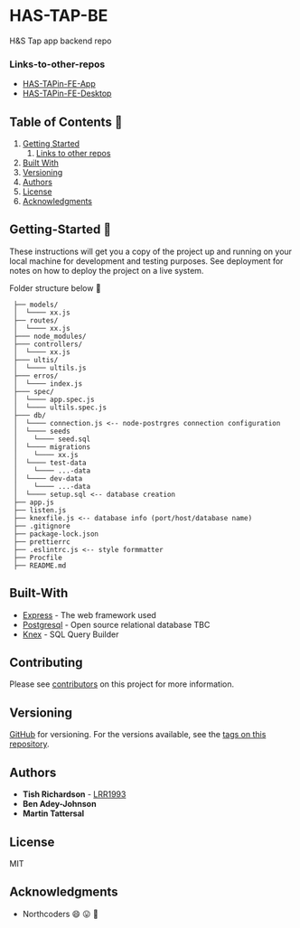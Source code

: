 # HAS-TAP-BE
H&amp;S Tap app backend repo

### Links-to-other-repos
- [HAS-TAPin-FE-App](https://github.com/badeyjohnson/HAS-TAPin-FE-App) 
- [HAS-TAPin-FE-Desktop](https://github.com/badeyjohnson/HAS-TAPin-FE-Desktop)

## Table of Contents :book:

1.  [Getting Started](#Getting-Started)
    1.  [Links to other repos](#Links-to-other-repos)
3.  [Built With](#Built-With)
4.  [Versioning](#Versioning)
5.  [Authors](#Authors)
6.  [License](#license)
7.  [Acknowledgments](#Acknowledgments)

## Getting-Started :running:

These instructions will get you a copy of the project up and running on your local machine for development and testing purposes. See deployment for notes on how to deploy the project on a live system.

Folder structure below :open_file_folder:

```
 ├── models/
 │  └──── xx.js
 ├── routes/
 │  └──── xx.js
 ├─── node_modules/
 ├─── controllers/
 │  └──── xx.js
 ├─── ultis/
 │  └──── ultils.js
 ├─── erros/
 │  └──── index.js
 ├─── spec/
 │  └──── app.spec.js
 │  └──── ultils.spec.js
 ├─── db/
 │  └──── connection.js <-- node-postrgres connection configuration
 │  └──── seeds
 │    └──── seed.sql
 │  └──── migrations
 │    └──── xx.js
 │  └──── test-data
 │    └──── ...-data
 │  └──── dev-data
 │    └──── ...-data
 │  └──── setup.sql <-- database creation
 ├── app.js
 ├── listen.js
 ├── knexfile.js <-- database info (port/host/database name)
 ├── .gitignore
 ├── package-lock.json
 ├── prettierrc
 ├── .eslintrc.js <-- style formmatter
 ├── Procfile
 ├── README.md
```

## Built-With

- [Express](https://expressjs.com/) - The web framework used
- [Postgresql](https://www.postgresql.org/) - Open source relational database TBC
- [Knex](Knex.js) - SQL Query Builder

## Contributing

Please see [contributors](https://github.com/badeyjohnson/HAS-TAPin-BE/graphs/contributors) on this project for more information.

## Versioning

[GitHub](https://github.com/) for versioning. For the versions available, see the [tags on this repository](https://github.com/badeyjohnson/HAS-TAPin-BE/network/dependencies).

## Authors

- **Tish Richardson**  - [LRR1993](https://github.com/LRR1993)
- **Ben Adey-Johnson** 
- **Martin Tattersal** 

## License
MIT

## Acknowledgments

- Northcoders :smile: :stuck_out_tongue: :star2: